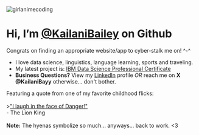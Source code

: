 ![girlanimecoding](https://github.com/KailaniBailey/KailaniBailey/assets/158431578/885aff2c-0cf8-4cc8-80b6-ce4d9abe6352)
# Hi, I’m [@KailaniBailey](https://github.com/KailaniBailey) on Github
Congrats on finding an appropriate website/app to cyber-stalk me on! ^-^
-  I love data science, linguistics, language learning, sports and traveling.
-  My latest project is: [IBM Data Science Professional Certificate](https://github.com/KailaniBailey/IBM-Data-Science-Professional-Certificate)
-  **Business Questions?** View my [LinkedIn](https://www.linkedin.com/in/kailanibayy) profile *OR* reach me on **X @KailaniBayy** otherwise... don't bother.

Featuring a quote from one of my favorite childhood flicks:
<br><br>>["I laugh in the face of Danger!"](https://youtu.be/FvZ649kW3jM?feature=shared) 
<br>- The Lion King <br><br>
**Note:** The hyenas symbolize so much... anyways... back to work. <3

<!---
KailaniBailey/KailaniBailey is a ✨ special ✨ repository because its `README.md` (this file) appears on your GitHub profile.
You can click the Preview link to take a look at your changes.
--->

